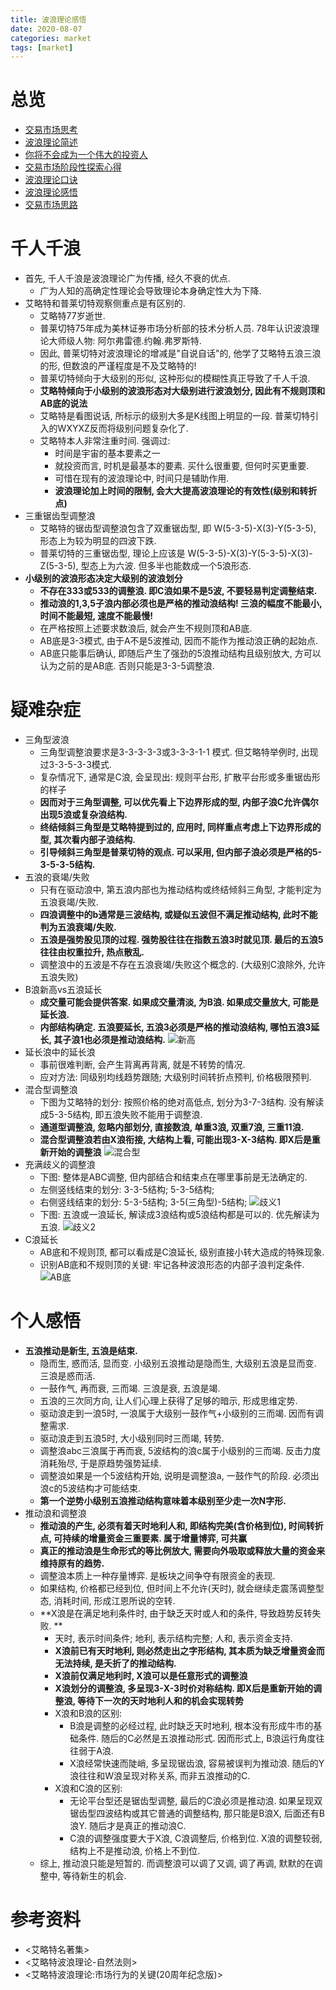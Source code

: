 ```yaml
---
title: 波浪理论感悟
date: 2020-08-07
categories: market
tags: [market]
---
```


# 总览
- [交易市场思考](https://draapho.github.io/2019/03/26/1902-trading-rule/)
- [波浪理论简述](https://draapho.github.io/2019/04/26/1903-wave-principle/)
- [你将不会成为一个伟大的投资人](https://draapho.github.io/2019/06/25/1907-investor/)
- [交易市场阶段性探索心得](https://draapho.github.io/2020/02/09/2001-exploration/)
- [波浪理论口诀](https://draapho.github.io/2020/08/06/2005-wave-mnemonic/)
- [波浪理论感悟](https://draapho.github.io/2020/08/07/2006-wave-thinking/)
- [交易市场思路](https://draapho.github.io/2021/02/03/2102-share-skill/)



# 千人千浪
- 首先, 千人千浪是波浪理论广为传播, 经久不衰的优点.
    - 广为人知的高确定性理论会导致理论本身确定性大为下降.
- 艾略特和普莱切特观察侧重点是有区别的.
    - 艾略特77岁逝世.
    - 普莱切特75年成为美林证券市场分析部的技术分析人员. 78年认识波浪理论大师级人物: 阿尔弗雷德.约翰.弗罗斯特.
    - 因此, 普莱切特对波浪理论的增减是"自说自话"的, 他学了艾略特五浪三浪的形, 但数浪的严谨程度是不及艾略特的!
    - 普莱切特倾向于大级别的形似, 这种形似的模糊性真正导致了千人千浪.
    - **艾略特倾向于小级别的波浪形态对大级别进行波浪划分, 因此有不规则顶和AB底的说法**
    - 艾略特是看图说话, 所标示的级别大多是K线图上明显的一段. 普莱切特引入的WXYXZ反而将级别问题复杂化了.
    - 艾略特本人非常注重时间. 强调过:
        - 时间是宇宙的基本要素之一
        - 就投资而言, 时机是最基本的要素. 买什么很重要, 但何时买更重要.
        - 可惜在现有的波浪理论中, 时间只是辅助作用.
        - **波浪理论加上时间的限制, 会大大提高波浪理论的有效性(级别和转折点)**
- 三重锯齿型调整浪
    - 艾略特的锯齿型调整浪包含了双重锯齿型, 即 W(5-3-5)-X(3)-Y(5-3-5), 形态上为较为明显的四波下跌.
    - 普莱切特的三重锯齿型, 理论上应该是 W(5-3-5)-X(3)-Y(5-3-5)-X(3)-Z(5-3-5), 型态上为六波. 但多半也能数成一个5浪形态. 
- **小级别的波浪形态决定大级别的波浪划分**
    - **不存在333或533的调整浪. 即C浪如果不是5波, 不要轻易判定调整结束.**
    - **推动浪的1,3,5子浪内部必须也是严格的推动浪结构! 三浪的幅度不能最小, 时间不能最短, 速度不能最慢!**
    - 在严格按照上述要求数浪后, 就会产生不规则顶和AB底.
    - AB底是3-3模式, 由于A不是5波推动, 因而不能作为推动浪正确的起始点.
    - AB底只能事后确认, 即随后产生了强劲的5浪推动结构且级别放大, 方可以认为之前的是AB底. 否则只能是3-3-5调整浪.

# 疑难杂症
- 三角型波浪
    - 三角型调整浪要求是3-3-3-3-3或3-3-3-1-1 模式. 但艾略特举例时, 出现过3-3-5-3-3模式.
    - 复杂情况下, 通常是C浪, 会呈现出: 规则平台形, 扩散平台形或多重锯齿形的样子
    - **因而对于三角型调整, 可以优先看上下边界形成的型, 内部子浪C允许偶尔出现5浪或复杂浪结构.**
    - **终结倾斜三角型是艾略特提到过的, 应用时, 同样重点考虑上下边界形成的型, 其次看内部子浪结构.**
    - **引导倾斜三角型是普莱切特的观点. 可以采用, 但内部子浪必须是严格的5-3-5-3-5结构.**
- 五浪的衰竭/失败
    - 只有在驱动浪中, 第五浪内部也为推动结构或终结倾斜三角型, 才能判定为五浪衰竭/失败.
    - **四浪调整中的b通常是三波结构, 或疑似五波但不满足推动结构, 此时不能判为五浪衰竭/失败.**
    - **五浪是强势股见顶的过程. 强势股往往在指数五浪3时就见顶. 最后的五浪5往往由权重拉升, 热点散乱.**
    - 调整浪中的五波是不存在五浪衰竭/失败这个概念的. (大级别C浪除外, 允许五浪失败)
- B浪新高vs五浪延长
    - **成交量可能会提供答案. 如果成交量清淡, 为B浪. 如果成交量放大, 可能是延长浪.**
    - **内部结构确定. 五浪要延长, 五浪3必须是严格的推动浪结构, 哪怕五浪3延长, 其子浪1也必须是推动浪结构.**
    ![新高](https://draapho.github.io/images/2006/2.png)
- 延长浪中的延长浪
    - 事前很难判断, 会产生背离再背离, 就是不转势的情况.
    - 应对方法: 同级别均线趋势跟随; 大级别时间转折点预判, 价格极限预判.
- 混合型调整浪
    - 下图为艾略特的划分: 按照价格的绝对高低点, 划分为3-7-3结构. 没有解读成5-3-5结构, 即五浪失败不能用于调整浪.
    - **通道型调整浪, 忽略内部划分, 直接数浪, 单重3浪, 双重7浪, 三重11浪.**
    - **混合型调整浪若由X浪衔接, 大结构上看, 可能出现3-X-3结构. 即X后是重新开始的调整浪**
    ![混合型](https://draapho.github.io/images/2006/1.png)
- 充满歧义的调整浪
    - 下图: 整体是ABC调整, 但内部结合和结束点在哪里事前是无法确定的.
    - 左侧竖线结束的划分: 3-3-5结构; 5-3-5结构;
    - 右侧竖线结束的划分: 5-3-5结构; 3-5(三角型)-5结构;
    ![歧义1](https://draapho.github.io/images/2006/3.png)
    - 下图: 五浪或一浪延长, 解读成3浪结构或5浪结构都是可以的. 优先解读为五浪.
    ![歧义2](https://draapho.github.io/images/2006/4.png)
- C浪延长
    - AB底和不规则顶, 都可以看成是C浪延长, 级别直接小转大造成的特殊现象.
    - 识别AB底和不规则顶的关键: 牢记各种波浪形态的内部子浪判定条件.
    ![AB底](https://draapho.github.io/images/2006/5.png)


# 个人感悟
- **五浪推动是新生, 五浪是结束.**
    - 隐而生, 惑而活, 显而变. 小级别五浪推动是隐而生, 大级别五浪是显而变. 三浪是惑而活.
    - 一鼓作气, 再而衰, 三而竭. 三浪是衰, 五浪是竭.
    - 五浪的三次同方向, 让人们心理上获得了足够的暗示, 形成思维定势.
    - 驱动浪走到一浪5时, 一浪属于大级别一鼓作气+小级别的三而竭. 因而有调整需求.
    - 驱动浪走到五浪5时, 大小级别同时三而竭, 转势.
    - 调整浪abc三浪属于再而衰, 5波结构的浪c属于小级别的三而竭. 反击力度消耗殆尽, 于是原趋势强势延续.
    - 调整浪如果是一个5波结构开始, 说明是调整浪a, 一鼓作气的阶段. 必须出浪c的5波结构才可能结束.
    - **第一个逆势小级别五浪推动结构意味着本级别至少走一次N字形.**
- 推动浪和调整浪
    - **推动浪的产生, 必须有着天时地利人和, 即结构完美(含价格到位), 时间转折点, 可持续的增量资金三重要素. 属于增量博弈, 可共赢**
    - **真正的推动浪是生命形式的等比例放大, 需要向外吸取或释放大量的资金来维持原有的趋势.**
    - 调整浪本质上一种存量博弈. 是板块之间争夺有限资金的表现.
    - 如果结构, 价格都已经到位, 但时间上不允许(天时), 就会继续走震荡调整型态, 消耗时间, 形成江恩所说的空转.
    - **X浪是在满足地利条件时, 由于缺乏天时或人和的条件, 导致趋势反转失败. **
      - 天时, 表示时间条件; 地利, 表示结构完整; 人和, 表示资金支持. 
      - **X浪前已有天时地利, 则必然走出之字形结构, 其本质为缺乏增量资金而无法持续, 是夭折了的推动结构.**
      - **X浪前仅满足地利时, X浪可以是任意形式的调整浪**
      - **X浪划分的调整浪, 多呈现3-X-3时价对称结构. 即X后是重新开始的调整浪, 等待下一次的天时地利人和的机会实现转势**
      - X浪和B浪的区别: 
        - B浪是调整的必经过程, 此时缺乏天时地利, 根本没有形成牛市的基础条件. 随后的C必然是五浪推动形式. 因而形式上, B浪运行角度往往弱于A浪.
        - X浪经常快速而陡峭, 多呈现锯齿浪, 容易被误判为推动浪. 随后的Y浪往往和W浪呈现对称关系, 而非五浪推动的C.
      - X浪和C浪的区别:
        - 无论平台型还是锯齿型调整, 最后的C浪必须是推动浪. 如果呈现双锯齿型四波结构或其它普通的调整结构, 那只能是B浪X, 后面还有B浪Y. 随后才是真正的推动浪C.
        - C浪的调整强度要大于X浪, C浪调整后, 价格到位. X浪的调整较弱, 结构上不是推动浪, 价格上不到位.
    - 综上, 推动浪只能是短暂的. 而调整浪可以调了又调, 调了再调, 默默的在调整中, 等待新生的机会.


# 参考资料
- <艾略特名著集>
- <艾略特波浪理论-自然法则>
- <艾略特波浪理论:市场行为的关键(20周年纪念版)>
